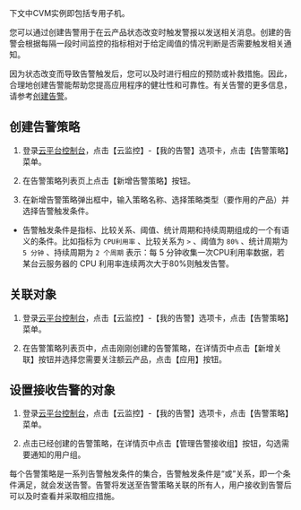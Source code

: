 下文中CVM实例即包括专用子机。

您可以通过创建告警用于在云产品状态改变时触发警报以发送相关消息。创建的告警会根据每隔一段时间监控的指标相对于给定阈值的情况判断是否需要触发相关通知。

因为状态改变而导致告警触发后，您可以及时进行相应的预防或补救措施。因此，合理地创建告警能帮助您提高应用程序的健壮性和可靠性。有关告警的更多信息，请参考[创建告警](http://tcecqpoc.fsphere.cn/doc/product/248/1073)。

## 创建告警策略
1) 登录[云平台控制台](http://console.tcecqpoc.fsphere.cn/)，点击【云监控】-【我的告警】选项卡，点击【告警策略】菜单。

2) 在告警策略列表页上点击【新增告警策略】按钮。

3) 在新增告警策略弹出框中，输入策略名称、选择策略类型（要作用的产品）并选择告警触发条件。
- 告警触发条件是指标、比较关系、阈值、统计周期和持续周期组成的一个有语义的条件。比如指标为 `CPU利用率` 、比较关系为 `>` 、阈值为 `80%` 、统计周期为 `5 分钟` 、持续周期为 `2 个周期` 表示：每 5 分钟收集一次CPU利用率数据，若某台云服务器的 CPU 利用率连续两次大于80%则触发告警。

## 关联对象
1) 登录[云平台控制台](http://console.tcecqpoc.fsphere.cn/)，点击【云监控】-【我的告警】选项卡，点击【告警策略】菜单。

2) 在告警策略列表页中，点击刚刚创建的告警策略，在详情页中点击【新增关联】按钮并选择您需要关注额云产品，点击【应用】按钮。

## 设置接收告警的对象
1) 登录[云平台控制台](http://console.tcecqpoc.fsphere.cn/)，点击【云监控】-【我的告警】选项卡，点击【告警策略】菜单。

2) 点击已经创建的告警策略，在详情页中点击【管理告警接收组】按钮，勾选需要通知的用户组。


每个告警策略是一系列告警触发条件的集合，告警触发条件是“或”关系，即一个条件满足，就会发送告警。告警将发送至告警策略关联的所有人，用户接收到告警后可以及时查看并采取相应措施。

